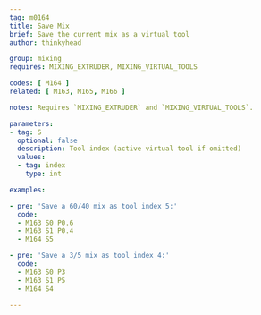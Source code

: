 ```yaml
---
tag: m0164
title: Save Mix
brief: Save the current mix as a virtual tool
author: thinkyhead

group: mixing
requires: MIXING_EXTRUDER, MIXING_VIRTUAL_TOOLS

codes: [ M164 ]
related: [ M163, M165, M166 ]

notes: Requires `MIXING_EXTRUDER` and `MIXING_VIRTUAL_TOOLS`.

parameters:
- tag: S
  optional: false
  description: Tool index (active virtual tool if omitted)
  values:
  - tag: index
    type: int

examples:

- pre: 'Save a 60/40 mix as tool index 5:'
  code:
  - M163 S0 P0.6
  - M163 S1 P0.4
  - M164 S5

- pre: 'Save a 3/5 mix as tool index 4:'
  code:
  - M163 S0 P3
  - M163 S1 P5
  - M164 S4

---
```

